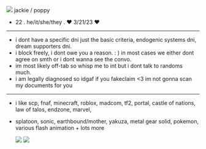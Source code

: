 ![](https://github.com/two-dee/two-dee/assets/145892647/b2037391-05aa-4fa5-9aae-3a6c9d599ceb) jackie / poppy
-  22 . he/it/she/they . ♥ 3/21/23 ♥
- --------------------------------------------------------
-  i dont have a specific dni just the basic criteria, endogenic systems dni, dream supporters dni.
-  i block freely, i dont owe you a reason. : ) in most cases we either dont agree on smth or i dont wanna see the convo.
-  im most likely off-tab so whisp me to int but i dont talk to randoms much.
-  i am legally diagnosed so idgaf if you fakeclaim <3 im not gonna scan my documents for you
- --------------------------------------------------------
- i like scp, fnaf, minecraft, roblox, madcom, tf2, portal, castle of nations, law of talos, endzone, marvel,
- splatoon, sonic, earthbound/mother, yakuza, metal gear solid, pokemon, various flash animation + lots more

  ![]([https://images-wixmp-ed30a86b8c4ca887773594c2.wixmp.com/f/0c9a1691-48e0-45f3-9e7c-89ee5abc2977/def0xah-9d053a6c-a38a-40bb-bf29-559b4a973420.gif?token=eyJ0eXAiOiJKV1QiLCJhbGciOiJIUzI1NiJ9.eyJzdWIiOiJ1cm46YXBwOjdlMGQxODg5ODIyNjQzNzNhNWYwZDQxNWVhMGQyNmUwIiwiaXNzIjoidXJuOmFwcDo3ZTBkMTg4OTgyMjY0MzczYTVmMGQ0MTVlYTBkMjZlMCIsIm9iaiI6W1t7InBhdGgiOiJcL2ZcLzBjOWExNjkxLTQ4ZTAtNDVmMy05ZTdjLTg5ZWU1YWJjMjk3N1wvZGVmMHhhaC05ZDA1M2E2Yy1hMzhhLTQwYmItYmYyOS01NTliNGE5NzM0MjAuZ2lmIn1dXSwiYXVkIjpbInVybjpzZXJ2aWNlOmZpbGUuZG93bmxvYWQiXX0.4HzFsy3vUlnoGV9GM7rqrI4r44NnmBLPsxcU7Mos8v4](https://images-wixmp-ed30a86b8c4ca887773594c2.wixmp.com/f/ec53141f-3d4c-463b-8f19-7b1be45174d7/dau6q1o-169e7a76-1a84-48cb-9781-5daebc266ad5.gif?token=eyJ0eXAiOiJKV1QiLCJhbGciOiJIUzI1NiJ9.eyJzdWIiOiJ1cm46YXBwOjdlMGQxODg5ODIyNjQzNzNhNWYwZDQxNWVhMGQyNmUwIiwiaXNzIjoidXJuOmFwcDo3ZTBkMTg4OTgyMjY0MzczYTVmMGQ0MTVlYTBkMjZlMCIsIm9iaiI6W1t7InBhdGgiOiJcL2ZcL2VjNTMxNDFmLTNkNGMtNDYzYi04ZjE5LTdiMWJlNDUxNzRkN1wvZGF1NnExby0xNjllN2E3Ni0xYTg0LTQ4Y2ItOTc4MS01ZGFlYmMyNjZhZDUuZ2lmIn1dXSwiYXVkIjpbInVybjpzZXJ2aWNlOmZpbGUuZG93bmxvYWQiXX0.rwjyt293VnlkiOSRqZzUg9KNmSm8DuCZ1ooAMxBEInM)) ![](https://images-wixmp-ed30a86b8c4ca887773594c2.wixmp.com/f/7af73795-0d8b-4023-aebe-13e6e2680eca/dck55hl-662980f5-4284-407b-8c30-9344d4356968.png/v1/fill/w_102,h_59/flower_boy_2_stamp_by_slayer_plz_dck55hl-fullview.png?token=eyJ0eXAiOiJKV1QiLCJhbGciOiJIUzI1NiJ9.eyJzdWIiOiJ1cm46YXBwOjdlMGQxODg5ODIyNjQzNzNhNWYwZDQxNWVhMGQyNmUwIiwiaXNzIjoidXJuOmFwcDo3ZTBkMTg4OTgyMjY0MzczYTVmMGQ0MTVlYTBkMjZlMCIsIm9iaiI6W1t7ImhlaWdodCI6Ijw9NTkiLCJwYXRoIjoiXC9mXC83YWY3Mzc5NS0wZDhiLTQwMjMtYWViZS0xM2U2ZTI2ODBlY2FcL2RjazU1aGwtNjYyOTgwZjUtNDI4NC00MDdiLThjMzAtOTM0NGQ0MzU2OTY4LnBuZyIsIndpZHRoIjoiPD0xMDIifV1dLCJhdWQiOlsidXJuOnNlcnZpY2U6aW1hZ2Uub3BlcmF0aW9ucyJdfQ.6J-n-iUDDusR01SWDdXfocMLRUJJMKEjI4ruM2916Ew)
